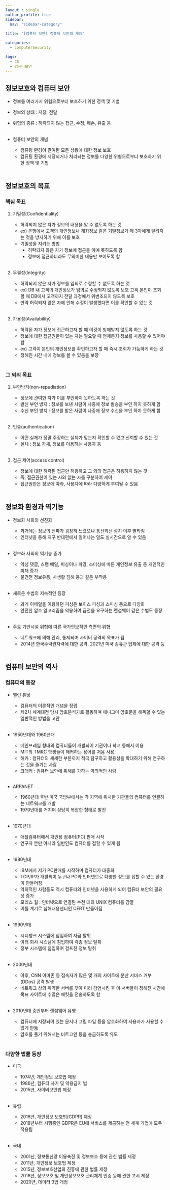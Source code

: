 ```yaml
---
layout : single
author_profile: true
sidebar: 
  nav: "sidebar-category"
  
title: "[컴퓨터 보안] 컴퓨터 보안의 개요"

categories:
  - computerSecurity

tags:
  - CS
  - 컴퓨터보안
---
```


## 정보보호와 컴퓨터 보안
- 정보를 여러가지 위협으로부터 보호하기 위한 정책 및 기법<br>
- 정보의 상태 : 저장, 전달<br>
- 위협의 종류 : 허락되지 않는 접근, 수정, 훼손, 유출 등<br><br>

- 컴퓨터 보안의 개념<br>
	- 컴퓨팅 환경이 관여된 모든 상황에 대한 정보 보호<br>
	- 컴퓨팅 환경에 저장되거나 처리되는 정보를 다양한 위협으로부터 보호하기 위한 정책 및 기법<br><br>

## 정보보호의 목표
### 핵심 목표
1. 기밀성(Confidentiality)<br>
	- 허락되지 않은 자가 정보의 내용을 알 수 없도록 하는 것 <br>
	- ex) 은행에서 고객의 개인정보나 계좌정보 같은 기밀정보가 제 3자에게 알려지는 것을 방지하기 위해 이를 보호<br>
	- 기밀성을 지키는 방법<br>
		- 허락되지 않은 자가 정보에 접근을 아예 못하도록 함<br>
		- 정보에 접근하더라도 무의미한 내용만 보이도록 함<br><br>

2. 무결성(Integrity)<br>
	- 허락되지 않은 자가 정보를 임의로 수정할 수 없도록 하는 것<br>
	- ex) DB 내 고객의 개인정보가 임의로 수정되지 않도록 보호 고객 본인이 조회할 때 DB에서 고객까지 전달 과정에서 위변조되지 않도록 보호<br>
	- 만약 허락되지 않은 자에 인해 수정이 발생했다면 이를 확인할 수 있는 것 <br><br>

3. 가용성(Availability)<br>
	- 허락된 자가 정보에 접근하고자 할 떄 이것이 방해받지 않도록 하는 것<br>
	- 정보에 대한 접근권한이 있는 자는 필요할 때 언제든지 정보를 사용할 수 있어야 함<br>
	- ex) 고객이 본인의 개인정보를 확인하고자 할 때 즉시 조회가 가능하게 하는 것<br>
	- 정해진 시간 내에 정보를 볼 수 있음을 보장<br><br>

### 그 외의 목표
1. 부인방지(non-repudiation)<br>
	-  정보에 관여한 자가 이를 부인하지 못하도록 하는 것<br>
	- 발신 부인 방지 : 정보를 보낸 사람이 나중에 정보 발송을 부인 하지 못하게 함<br>
	- 수신 부인 방지 :  정보를 받은 사람이 나중에 정보 수신을 부인 하지 못하게 함<br><br>

2. 인증(authentication)<br>
	- 어떤 실체가 정말 주장하는 실체가 맞는지 확인할 수 있고 신뢰할 수 있는 것<br>
	- 실체 : 정보 자체, 정보를 이용하는 사용자 등<br><br>

3. 접근 제어(access control)<br>
	- 정보에 대한 허락된 접근만 허용하고 그 외의 접근은 허용하지 않는 것<br>
	- 즉, 접근권한이 있는 자와 없는 자를 구분하여 제어<br>
	- 접근권한은 정보에 따라, 사용자에 따라 다양하게 부여될 수 있음<br><br>

## 정보화 환경과 역기능
- 정보화 사회의 선진화<br>
	- 과거에는 정보의 전파가 굉장히 느렸으나 통신회선 설치 이후 빨라짐<br>
	- 인터넷을 통해 지구 반대편에서 일어나는 일도 실시간으로 알 수 있음<br><br>

- 정보화 사회의 역기능 증가<br>
	- 악성 댓글, 스팸 메일, 피싱이나 파밍, 스미싱에 따른 개인정보 유출 등 개인적인 피해 증가<br>
	- 불건전 정보유통, 사생활 침해 등과 같은 부작용<br><br>

- 새로운 수법의 지속적인 등장<br>
	- 과거 이메일을 이용하던 피싱은 보이스 피싱과 스미싱 등으로 다양화<br>
	- 안전한 암호 알고리즘을 악용하여 금전을 요구하는 랜섬웨어 같은 수법도 등장<br><br>

- 주요 기반시설 위협에 따른 국가안보적인 측면의 위협<br>
	- 네트워크에 의해 관리, 통제되며 사이버 공격의 목표가 됨<br>
	- 2014년 한국수력원자력에 대한 공격, 2021년 미국 송유관 업체에 대한 공격 등<br><br>

## 컴퓨터 보안의 역사
### 컴퓨터의 등장
- 앨런 튜닝<br>
	- 컴퓨터의 이론적인 개념을 정립<br>
	- 제2차 세계대전 당시 암호분석가로 활동하며 애니그마 암호문을 해독할 수 있는 일반적인 방법을 고안<br><br>
	
- 1950년대와 1960년대<br>
	- 메인프레임 형태의 컴퓨터들이 개발되어 기관이나 학교 등에서 이용<br>
	- MIT의 TMRC 학생들이 해커하는 용어를 처음 사용<br>
	- 해커 : 컴퓨터의 세세한 부분까지 적극 탐구하고 활용성을 확대하기 위해 연구하는 것을 즐기는 사람<br>
	- 크래커 : 컴퓨터 보안에 위해를 가하는 악의적인 사람<br><br>

- ARPANET<br>
	- 1960년대 후반 미국 국방부에서는 각 지역에 위치한 기관들의 컴퓨터를 연결하는 네트워크를 개발<br>
	- 1970년대를 거치며 상당히 복잡한 형태로 발전<br><br>

- 1970년대<br>
	- 애플컴퓨터에서 개인용 컴퓨터(PC) 판매 시작<br>
	- 연구자 뿐만 아니라 일반인도 컴퓨터를 접할 수 있게 됨<br><br>

- 1980년대<br>
	- IBM에서 저가 PC판매를 시작하며 컴퓨터가 대중화<br>
	- TCP/IP가 개발되며 누구나 PC와 인터넷으로 다양한 정보를 접할 수 있는 환경이 만들어짐<br>
	- 악의적인 사람들도 역시 컴퓨터와 인터넷을 사용하게 되어 컴퓨터 보안의 필요성 증가<br>
	- 모리스 웜 : 인터넷으로 연결된 수천 대의 UNIX 컴퓨터를 감열<br>
	- 이를 계기로 침해대응센터인 CERT 만들어짐<br><br>

- 1990년대<br>
	- 시티뱅크 시스템에 침입하여 자금 탈튀<br>
	- 여러 회사 시스템에 침입하여 각종 정보 탈취<br>
	- 정부 시스템에 침입하여 걸프전 정보 탈취<br><br>

- 2000년대<br>
	- 야후, CNN 아마존 등 접속자가 많은 몇 개의 사이트에 분산 서비스 거부(DDos) 공격 발생<br>
	- 네트워크 상의 취약한 서버를 찾아 미리 감염시킨 후 이 서버들이 정해진 시간에 목표 사이트에 수많은 패킷을 전송하도록 함<br><br>

- 2010년대 중반부터 랜섬웨어 유행<br>
	- 컴퓨터에 저장되어 있는 문서나 그림 파일 등을 암호화하여 사용자가 사용할 수 없게 만듦<br>
	- 암호를 풀기 위해서는 비트코인 등을 송금하도록 유도<br><br>

### 다양한 법률 등장
- 미국<br>
	- 1974년, 개인정보 보호법 제정<br>
	- 1986년, 컴퓨터 사기 및 악용금지 법<br>
	- 2015년, 사이버보안법 제정<br><br>

- 유럽<br>
	- 2016년, 개인정보 보호법(GDPR) 제정<br>
	- 2018년부터 시행중인 GDPR은 EU에 서비스를 제공하는 전 세계 기업에 모두 적용됨<br><br>

- 국내<br>
	- 2001년, 정보통신망 이용촉진 및 정보보호 등에 관한 법률 제정<br>
	- 2011년, 개인정보 보호법 제정<br>
	- 2015년, 정보보호산업의 진흥에 관한 법률 제정<br>
	- 2018년, 정보보호 및 개인정보보호 관리체계 인증 등에 관한 고시 제정<br>
	- 2020년, 데이터 3법 개정<br>
